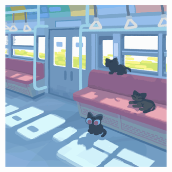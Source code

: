 <p align="center">
  <img src="https://github.com/makemek/makemek/blob/master/cover2.gif" width="900" />
</p>
